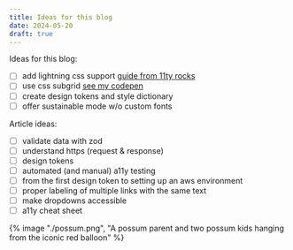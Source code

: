 ```yaml
---
title: Ideas for this blog
date: 2024-05-20
draft: true
---
```


Ideas for this blog:

- [ ] add lightning css support [guide from 11ty rocks](https://11ty.rocks/posts/process-css-with-lightningcss/)
- [ ] use css subgrid [see my codepen](https://codepen.io/keuriseutopeu/pen/abxpowN)
- [ ] create design tokens and style dictionary
- [ ] offer sustainable mode w/o custom fonts

Article ideas:

- [ ] validate data with zod
- [ ] understand https (request & response)
- [ ] design tokens
- [ ] automated (and manual) a11y testing
- [ ] from the first design token to setting up an aws environment
- [ ] proper labeling of multiple links with the same text
- [ ] make dropdowns accessible
- [ ] a11y cheat sheet

{% image "./possum.png", "A possum parent and two possum kids hanging from the iconic red balloon" %}
